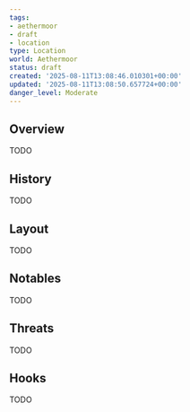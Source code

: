 ```yaml
---
tags:
- aethermoor
- draft
- location
type: Location
world: Aethermoor
status: draft
created: '2025-08-11T13:08:46.010301+00:00'
updated: '2025-08-11T13:08:50.657724+00:00'
danger_level: Moderate
---
```



## Overview

TODO
## History

TODO
## Layout

TODO
## Notables

TODO
## Threats

TODO
## Hooks

TODO
